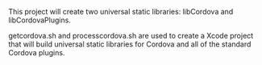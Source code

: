 This project will create two universal static libraries: libCordova and libCordovaPlugins.

getcordova.sh and processcordova.sh are used to create a Xcode project that will build universal static libraries for Cordova and all of the standard Cordova plugins.
